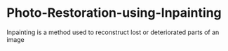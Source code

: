 # Photo-Restoration-using-Inpainting
Inpainting is a method used to reconstruct lost or deteriorated parts of an image
